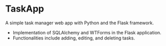 # TaskApp

A simple task manager web app with Python and the Flask framework. 

* Implementation of SQLAlchemy and WTForms in the Flask application. 
* Functionalities include adding, editing, and deleting tasks. 
